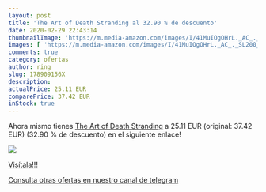 ```yaml
---
layout: post
title: 'The Art of Death Stranding al 32.90 % de descuento'
date: 2020-02-29 22:43:14
thumbnailImage: 'https://m.media-amazon.com/images/I/41MuIOgOHrL._AC_._SL200_.jpg'
images: [ 'https://m.media-amazon.com/images/I/41MuIOgOHrL._AC_._SL200_.jpg' ]
comments: true
category: ofertas
author: ring
slug: 178909156X
description:
actualPrice: 25.11 EUR
comparePrice: 37.42 EUR
inStock: true
---
```


Ahora mismo tienes [The Art of Death Stranding](https://www.amazon.com/dp/178909156X/?tag=redken08-20) a 25.11 EUR (original: 37.42 EUR) (32.90 %  de descuento) en el siguiente enlace!

[![](https://m.media-amazon.com/images/I/41MuIOgOHrL._AC_._SL200_.jpg)](https://www.amazon.com/dp/178909156X/?tag=redken08-20)

[Visítala!!!](https://www.amazon.com/dp/178909156X/?tag=redken08-20)

[Consulta otras ofertas en nuestro canal de telegram](https://t.me/s/ofertas25)
